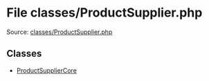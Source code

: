 File classes/ProductSupplier.php
=========

Source: [classes/ProductSupplier.php](https://github.com/PrestaShop/PrestaShop/blob/1.6.0.13/classes/ProductSupplier.php)


Classes
-------

* [ProductSupplierCore](class.ProductSupplierCore.md)

